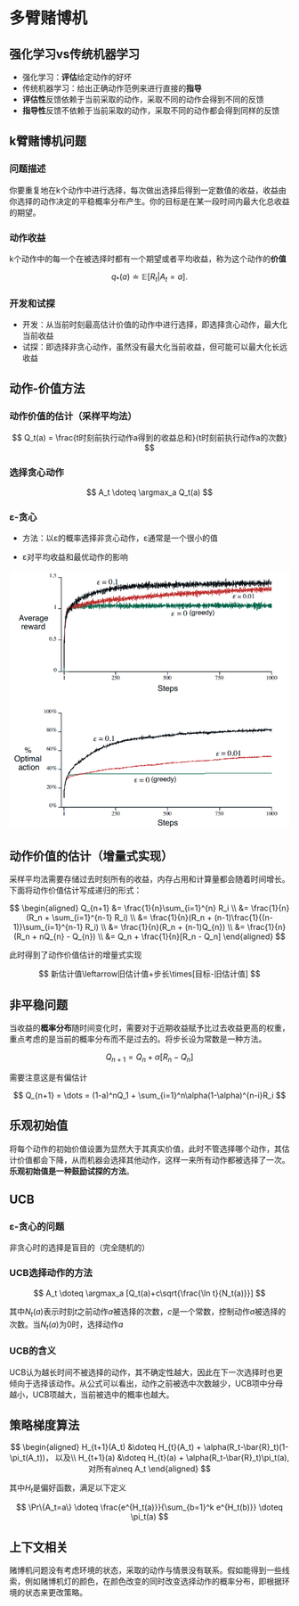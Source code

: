 # 多臂赌博机

## 强化学习vs传统机器学习

- 强化学习：**评估**给定动作的好坏
- 传统机器学习：给出正确动作范例来进行直接的**指导**
- **评估性**反馈依赖于当前采取的动作，采取不同的动作会得到不同的反馈
- **指导性**反馈不依赖于当前采取的动作，采取不同的动作都会得到同样的反馈

## k臂赌博机问题

### 问题描述

你要重复地在k个动作中进行选择，每次做出选择后得到一定数值的收益，收益由你选择的动作决定的平稳概率分布产生。你的目标是在某一段时间内最大化总收益的期望。

### 动作收益

k个动作中的每一个在被选择时都有一个期望或者平均收益，称为这个动作的**价值**

$$
q_*(a) \doteq \mathbb{E}[R_t|A_t=a].
$$

### 开发和试探

- 开发：从当前时刻最高估计价值的动作中进行选择，即选择贪心动作，最大化当前收益
- 试探：即选择非贪心动作，虽然没有最大化当前收益，但可能可以最大化长远收益

## 动作-价值方法

### 动作价值的估计（采样平均法）

$$
Q_t(a) = \frac{t时刻前执行动作a得到的收益总和}{t时刻前执行动作a的次数}
$$

### 选择贪心动作

$$
A_t \doteq \argmax_a Q_t(a)
$$

### ε-贪心

- 方法：以ε的概率选择非贪心动作，ε通常是一个很小的值

- ε对平均收益和最优动作的影响

![2.2](image/2.2.png)

## 动作价值的估计（增量式实现）

采样平均法需要存储过去时刻所有的收益，内存占用和计算量都会随着时间增长。下面将动作价值估计写成递归的形式：

$$
\begin{aligned}
Q_{n+1} &= \frac{1}{n}\sum_{i=1}^{n} R_i \\
        &= \frac{1}{n}(R_n + \sum_{i=1}^{n-1} R_i) \\
        &= \frac{1}{n}(R_n + (n-1)\frac{1}{(n-1)}\sum_{i=1}^{n-1} R_i) \\
        &= \frac{1}{n}(R_n + (n-1)Q_{n}) \\
        &= \frac{1}{n}(R_n + nQ_{n} - Q_{n}) \\
        &= Q_n + \frac{1}{n}[R_n - Q_n]
\end{aligned}
$$

此时得到了动作价值估计的增量式实现

$$
新估计值\leftarrow旧估计值+步长\times[目标-旧估计值]
$$

## 非平稳问题

当收益的**概率分布**随时间变化时，需要对于近期收益赋予比过去收益更高的权重，重点考虑的是当前的概率分布而不是过去的。将步长设为常数是一种方法。

$$
Q_{n+1} = Q_n + \alpha[R_n-Q_n]
$$

需要注意这是有偏估计

$$
Q_{n+1} = \dots = (1-a)^nQ_1 + \sum_{i=1}^n\alpha(1-\alpha)^{n-i}R_i
$$

## 乐观初始值

将每个动作的初始价值设置为显然大于其真实价值，此时不管选择哪个动作，其估计价值都会下降，从而机器会选择其他动作，这样一来所有动作都被选择了一次。**乐观初始值是一种鼓励试探的方法**。

## UCB

### ε-贪心的问题

非贪心时的选择是盲目的（完全随机的）

### UCB选择动作的方法

$$
A_t \doteq \argmax_a [Q_t(a)+c\sqrt{\frac{\ln t}{N_t(a)}}]
$$

其中$N_t(a)$表示时刻$t$之前动作$a$被选择的次数，$c$是一个常数，控制动作$a$被选择的次数。当$N_t(a)$为0时，选择动作$a$

### UCB的含义

UCB认为越长时间不被选择的动作，其不确定性越大，因此在下一次选择时也更倾向于选择该动作。从公式可以看出，动作之前被选中次数越少，UCB项中分母越小，UCB项越大，当前被选中的概率也越大。

## 策略梯度算法

$$
\begin{aligned}
H_{t+1}(A_t) &\doteq H_{t}(A_t) + \alpha(R_t-\bar{R}_t)(1-\pi_t(A_t))， 以及\\
H_{t+1}(a) &\doteq H_{t}(a) + \alpha(R_t-\bar{R}_t)\pi_t(a), 对所有a\neq A_t
\end{aligned}
$$

其中$H_t$是偏好函数，满足以下定义

$$
\Pr\{A_t=a\} \doteq \frac{e^{H_t(a)}}{\sum_{b=1}^k e^{H_t(b)}} \doteq \pi_t(a)
$$

## 上下文相关

赌博机问题没有考虑环境的状态，采取的动作与情景没有联系。假如能得到一些线索，例如赌博机灯的颜色，在颜色改变的同时改变选择动作的概率分布，即根据环境的状态来更改策略。
